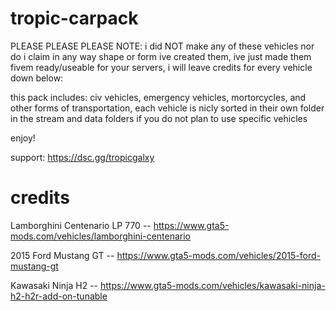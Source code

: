 # tropic-carpack

PLEASE PLEASE PLEASE NOTE: i did NOT make any of these vehicles nor do i claim in any way shape or form ive created them, ive just made them fivem ready/useable for your servers, i will leave credits for every vehicle down below:

this pack includes: civ vehicles, emergency vehicles, mortorcycles, and other forms of transportation, each vehicle is nicly sorted in their own folder in the stream and data folders if you do not plan to use specific vehicles

enjoy! 

support: https://dsc.gg/tropicgalxy

# credits

Lamborghini Centenario LP 770 -- https://www.gta5-mods.com/vehicles/lamborghini-centenario

2015 Ford Mustang GT -- https://www.gta5-mods.com/vehicles/2015-ford-mustang-gt

Kawasaki Ninja H2 -- https://www.gta5-mods.com/vehicles/kawasaki-ninja-h2-h2r-add-on-tunable
